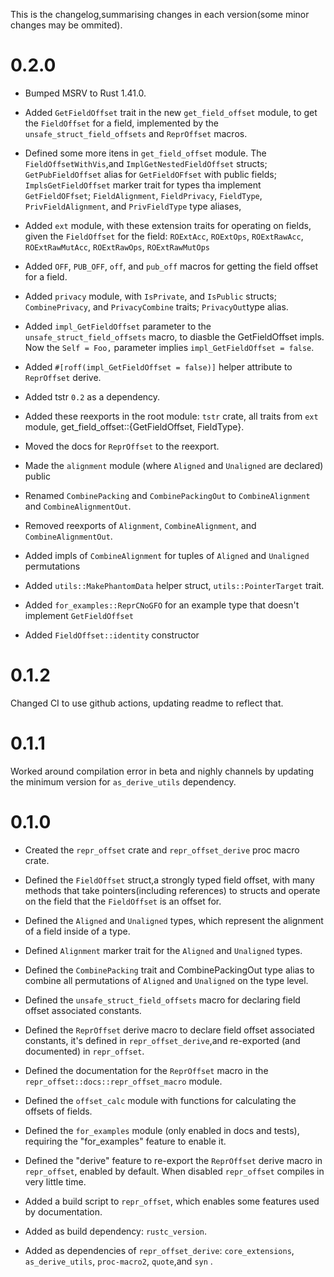 This is the changelog,summarising changes in each version(some minor changes may be ommited).

# 0.2.0

- Bumped MSRV to Rust 1.41.0.

- Added `GetFieldOffset` trait in the new `get_field_offset` module,
to get the `FieldOffset` for a field,
implemented by the `unsafe_struct_field_offsets` and `ReprOffset` macros.

- Defined some more itens in `get_field_offset` module. The `FieldOffsetWithVis`,and `ImplGetNestedFieldOffset` structs;
`GetPubFieldOffset` alias for `GetFieldOFfset` with public fields;
`ImplsGetFieldOffset` marker trait for types tha implement `GetFieldOFfset`;
`FieldAlignment`, `FieldPrivacy`, `FieldType`, `PrivFieldAlignment`, and `PrivFieldType` type aliases, 

- Added `ext` module, with these extension traits for operating on fields, given the `FieldOffset` for the field: `ROExtAcc`, `ROExtOps`, `ROExtRawAcc`, `ROExtRawMutAcc`, `ROExtRawOps`, `ROExtRawMutOps`

- Added `OFF`, `PUB_OFF`, `off`, and `pub_off` macros for getting the field offset for a field.

- Added `privacy` module, with `IsPrivate`, and `IsPublic` structs; `CombinePrivacy`, and `PrivacyCombine` traits; `PrivacyOut`type alias.

- Added `impl_GetFieldOffset` parameter to the `unsafe_struct_field_offsets` macro,
to diasble the GetFieldOffset impls. Now the `Self = Foo,` parameter implies `impl_GetFieldOffset = false`.

- Added `#[roff(impl_GetFieldOffset = false)]` helper attribute to `ReprOffset` derive.

- Added tstr `0.2` as a dependency.

- Added these reexports in the root module:
`tstr` crate, all traits from `ext` module, get_field_offset::{GetFieldOffset, FieldType}.

- Moved the docs for `ReprOffset` to the reexport.

- Made the `alignment` module (where `Aligned` and `Unaligned` are declared) public

- Renamed `CombinePacking` and `CombinePackingOut` to `CombineAlignment` and `CombineAlignmentOut`.

- Removed reexports of `Alignment`, `CombineAlignment`, and `CombineAlignmentOut`.

- Added impls of `CombineAlignment` for tuples of `Aligned` and `Unaligned` permutations

- Added `utils::MakePhantomData` helper struct, `utils::PointerTarget` trait.

- Added `for_examples::ReprCNoGFO` for an example type that doesn't implement `GetFieldOffset`

- Added `FieldOffset::identity` constructor


# 0.1.2

Changed CI to use github actions, updating readme to reflect that.

# 0.1.1

Worked around compilation error in beta and nighly channels by updating the minimum version for `as_derive_utils` dependency.

# 0.1.0

- Created the `repr_offset` crate and `repr_offset_derive` proc macro crate.

- Defined the `FieldOffset` struct,a strongly typed field offset,
with many methods that take pointers(including references) to structs and 
operate on the field that the `FieldOffset` is an offset for.

- Defined the `Aligned` and `Unaligned` types,
which represent the alignment of a field inside of a type.

- Defined `Alignment` marker trait for the `Aligned` and `Unaligned` types.

- Defined the `CombinePacking` trait and CombinePackingOut type alias to
combine all permutations of `Aligned` and `Unaligned` on the type level.

- Defined the `unsafe_struct_field_offsets` macro for declaring field offset associated constants.

- Defined the `ReprOffset` derive macro to declare field offset associated constants,
it's defined in `repr_offset_derive`,and re-exported (and documented) in `repr_offset`.

- Defined the documentation for the `ReprOffset` macro in the 
`repr_offset::docs::repr_offset_macro` module.

- Defined the `offset_calc` module with functions for calculating the offsets of fields.

- Defined the `for_examples` module (only enabled in docs and tests),
requiring the "for_examples" feature to enable it.

- Defined the "derive" feature to re-export the `ReprOffset` derive macro in `repr_offset`,
enabled by default. When disabled `repr_offset` compiles in very little time.

- Added a build script to `repr_offset`, which enables some features used by documentation.

- Added as build dependency: `rustc_version`.

- Added as dependencies of `repr_offset_derive`:
`core_extensions`, `as_derive_utils`, `proc-macro2`, `quote`,and `syn` .